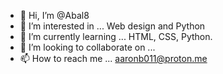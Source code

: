 - 👋 Hi, I’m @Abal8
- 👀 I’m interested in ... Web design and Python
- 🌱 I’m currently learning ... HTML, CSS, Python.
- 💞️ I’m looking to collaborate on ...
- 📫 How to reach me ... aaronb011@proton.me

<!---
Abal8/Abal8 is a ✨ special ✨ repository because its `README.md` (this file) appears on your GitHub profile.
You can click the Preview link to take a look at your changes.
--->
